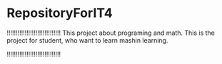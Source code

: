 # RepositoryForIT4
!!!!!!!!!!!!!!!!!!!!!!!!!!!!!! 
This project about programing and math. This is the project for student, who want to learn mashin learning.

!!!!!!!!!!!!!!!!!!!!!!!!!!!!!!


